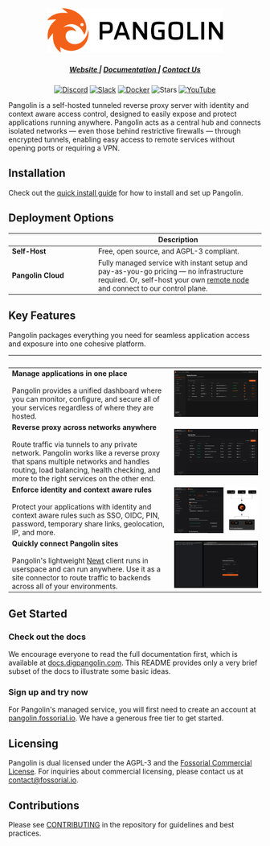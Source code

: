 <div align="center">
    <h2>
    <a href="https://digpangolin.com">
        <picture>
            <source media="(prefers-color-scheme: dark)" srcset="public/logo/word_mark_white.png">
            <img alt="Pangolin Logo" src="public/logo/word_mark_black.png" width="350">
        </picture>
    </a>
    </h2>
</div>

<div align="center">
  <h5>
      <a href="https://digpangolin.com">
        Website
      </a>
      <span> | </span>
      <a href="https://docs.digpangolin.com/">
        Documentation
      </a>
      <span> | </span>
      <a href="mailto:contact@fossorial.io">
        Contact Us
      </a>
  </h5>
</div>

<div align="center">

[![Discord](https://img.shields.io/discord/1325658630518865980?logo=discord&style=flat-square)](https://discord.gg/HCJR8Xhme4)
[![Slack](https://img.shields.io/badge/chat-slack-yellow?style=flat-square&logo=slack)](https://digpangolin.com/slack)
[![Docker](https://img.shields.io/docker/pulls/fosrl/pangolin?style=flat-square)](https://hub.docker.com/r/fosrl/pangolin)
![Stars](https://img.shields.io/github/stars/fosrl/pangolin?style=flat-square)
[![YouTube](https://img.shields.io/badge/YouTube-red?logo=youtube&logoColor=white&style=flat-square)](https://www.youtube.com/@fossorial-app)

</div>

Pangolin is a self-hosted tunneled reverse proxy server with identity and context aware access control, designed to easily expose and protect applications running anywhere. Pangolin acts as a central hub and connects isolated networks — even those behind restrictive firewalls — through encrypted tunnels, enabling easy access to remote services without opening ports or requiring a VPN.

## Installation

Check out the [quick install guide](https://docs.digpangolin.com) for how to install and set up Pangolin.

## Deployment Options

| <img width=500 /> | Description |
|-----------------|--------------|
| **Self-Host** | Free, open source, and AGPL-3 compliant. |
| **Pangolin Cloud** | Fully managed service with instant setup and pay-as-you-go pricing — no infrastructure required. Or, self-host your own [remote node](https://github.com/fosrl/remote-note) and connect to our control plane. |

## Key Features

Pangolin packages everything you need for seamless application access and exposure into one cohesive platform.

| <img width=500 />                                                                                                                                                                                                                                                                                                                                                                | <img width=500 />                                                  |
|----------------------------------------------------------------------------------------------------------------------------------------------------------------------------------------------------------------------------------------------------------------------------------------------------------------------------------------------------------------------------------|--------------------------------------------------------------------|
| **Manage applications in one place**<br /><br /> Pangolin provides a unified dashboard where you can monitor, configure, and secure all of your services regardless of where they are hosted.                                                                                                                                   | <img src="public/screenshots/hero.png" /><tr></tr> |
| **Reverse proxy across networks anywhere**<br /><br />Route traffic via tunnels to any private network. Pangolin works like a reverse proxy that spans multiple networks and handles routing, load balancing, health checking, and more to the right services on the other end.                                                                                                                                               | <img src="public/screenshots/sites.png" /><tr></tr>          |
| **Enforce identity and context aware rules**<br /><br />Protect your applications with identity and context aware rules such as SSO, OIDC, PIN, password, temporary share links, geolocation, IP, and more.                                                                                                                                                                                                | <img src="public/auth-diagram1.png" /><tr></tr>               |
| **Quickly connect Pangolin sites**<br /><br />Pangolin's lightweight [Newt](https://github.com/fosrl/newt) client runs in userspace and can run anywhere. Use it as a site connector to route traffic to backends across all of your environments.                                                                                                                                                                                   | <img src="public/clip.gif" /><tr></tr>               |

## Get Started

### Check out the docs

We encourage everyone to read the full documentation first, which is
available at [docs.digpangolin.com](https://docs.digpangolin.com). This README provides only a very brief subset of
the docs to illustrate some basic ideas.

### Sign up and try now

For Pangolin's managed service, you will first need to create an account at
[pangolin.fossorial.io](https://pangolin.fossorial.io). We have a generous free tier to get started.

## Licensing

Pangolin is dual licensed under the AGPL-3 and the [Fossorial Commercial License](https://digpangolin.com/fcl.html). For inquiries about commercial licensing, please contact us at [contact@fossorial.io](mailto:contact@fossorial.io).

## Contributions

Please see [CONTRIBUTING](./CONTRIBUTING.md) in the repository for guidelines and best practices.

